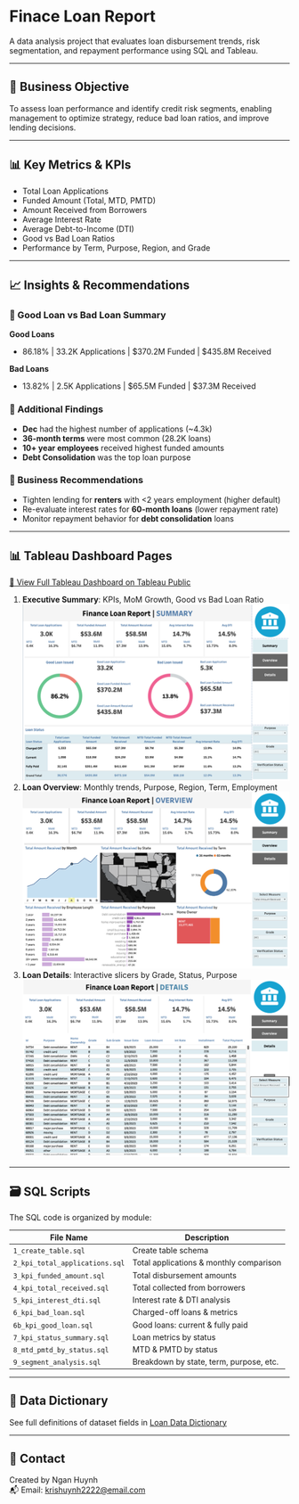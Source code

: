 # Finace Loan Report

A data analysis project that evaluates loan disbursement trends, risk segmentation, and repayment performance using SQL and Tableau. 

---

## 🎯 Business Objective

To assess loan performance and identify credit risk segments, enabling management to optimize strategy, reduce bad loan ratios, and improve lending decisions.

---

## 📊 Key Metrics & KPIs

- Total Loan Applications
- Funded Amount (Total, MTD, PMTD)
- Amount Received from Borrowers
- Average Interest Rate
- Average Debt-to-Income (DTI)
- Good vs Bad Loan Ratios
- Performance by Term, Purpose, Region, and Grade

---

## 📈 Insights & Recommendations

### 🔹 Good Loan vs Bad Loan Summary
**Good Loans**  
- 86.18% | 33.2K Applications | $370.2M Funded | $435.8M Received  

**Bad Loans**  
- 13.82% | 2.5K Applications | $65.5M Funded | $37.3M Received  

### 🔹 Additional Findings
- **Dec** had the highest number of applications (~4.3k)
- **36-month terms** were most common (28.2K loans)
- **10+ year employees** received highest funded amounts
- **Debt Consolidation** was the top loan purpose

### 🔹 Business Recommendations
- Tighten lending for **renters** with <2 years employment (higher default)
- Re-evaluate interest rates for **60-month loans** (lower repayment rate)
- Monitor repayment behavior for **debt consolidation** loans

---

## 📊 Tableau Dashboard Pages
[🔗 View Full Tableau Dashboard on Tableau Public](https://public.tableau.com/views/LoanDashboard_YourName/ExecutiveSummary)

1. **Executive Summary**: KPIs, MoM Growth, Good vs Bad Loan Ratio
![Executive Summary](./tableau_dashboard/executive_summary.png)
3. **Loan Overview**: Monthly trends, Purpose, Region, Term, Employment
![Loan Overview](./tableau_dashboard/loan_overview.png)
4. **Loan Details**: Interactive slicers by Grade, Status, Purpose
![Loan Details](./tableau_dashboard/loan_details.png)

---

## 🗃️ SQL Scripts

The SQL code is organized by module:

| File Name | Description |
|-----------|-------------|
| `1_create_table.sql` | Create table schema |
| `2_kpi_total_applications.sql` | Total applications & monthly comparison |
| `3_kpi_funded_amount.sql` | Total disbursement amounts |
| `4_kpi_total_received.sql` | Total collected from borrowers |
| `5_kpi_interest_dti.sql` | Interest rate & DTI analysis |
| `6_kpi_bad_loan.sql` | Charged-off loans & metrics |
| `6b_kpi_good_loan.sql` | Good loans: current & fully paid |
| `7_kpi_status_summary.sql` | Loan metrics by status |
| `8_mtd_pmtd_by_status.sql` | MTD & PMTD by status |
| `9_segment_analysis.sql` | Breakdown by state, term, purpose, etc. |

---

## 📘 Data Dictionary

See full definitions of dataset fields in [Loan Data Dictionary](./datasets/data_terminology.md)

---
## 📧 Contact

Created by Ngan Huynh  
📬 Email: krishuynh2222@email.com  

